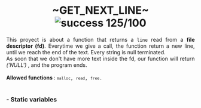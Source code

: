 <h1 align="center"> ~GET_NEXT_LINE~ <br><img alt="success 125/100" src="https://img.shields.io/badge/125%2F100-green?style=plastic&logoColor=green&label=success"></h1>
<div align="justify">This proyect is about a function that returns a <code>line</code> read from a <b>file descriptor (fd)</b>. Everytime we give a call, the function return a new line, until we reach the end of the text. Every string is null terminated.<br>
As soon that we don't have more text inside the fd, our function will return <i>('NULL')</i> , and the program ends.</div>
<br>
<div align="left"><b>Allowed functions </b> : <code><code>malloc</code>, <code>read</code>, <code>free</code>.</code></div>
<br>
<h3>- Static variables</h3>
<div align="justify"></div>